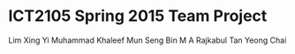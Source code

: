 # ICT2105 Spring 2015 Team Project

Lim Xing Yi
Muhammad Khaleef Mun Seng Bin M A Rajkabul
Tan Yeong Chai